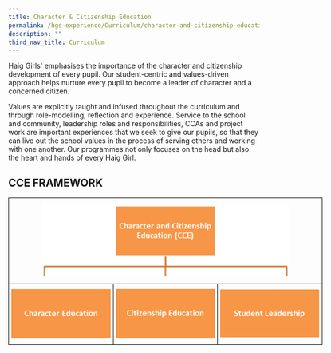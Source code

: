 ```yaml
---
title: Character & Citizenship Education
permalink: /hgs-experience/Curriculum/character-and-citizenship-education/
description: ""
third_nav_title: Curriculum
---
```

Haig Girls' emphasises the importance of the character and citizenship development of every pupil. Our student-centric and values-driven approach helps nurture every pupil to become a leader of character and a concerned citizen.

  

Values are explicitly taught and infused throughout the curriculum and through role-modelling, reflection and experience. Service to the school and community, leadership roles and responsibilities, CCAs and project work are important experiences that we seek to give our pupils, so that they can live out the school values in the process of serving others and working with one another. Our programmes not only focuses on the head but also the heart and hands of every Haig Girl.

## CCE FRAMEWORK
<style type="text/css">
.tg  {border-collapse:collapse;border-spacing:0;margin:0px auto;}
.tg td{border-color:black;border-style:solid;border-width:1px;font-family:Arial, sans-serif;font-size:14px;
  overflow:hidden;padding:10px 5px;word-break:normal;}
.tg th{border-color:black;border-style:solid;border-width:1px;font-family:Arial, sans-serif;font-size:14px;
  font-weight:normal;overflow:hidden;padding:10px 5px;word-break:normal;}
.tg .tg-nrix{text-align:center;vertical-align:middle}
</style>
<table class="tg" style="undefined;table-layout: fixed; width: 630px">
<colgroup>
<col style="width: 210px">
<col style="width: 210px">
<col style="width: 210px">
</colgroup>
<tbody>
  <tr>
    <td class="tg-nrix" colspan="3"><img src="/images/cce2.png" 
     style="width:80%"></td>
  </tr>
  <tr>
    <td class="tg-nrix"><img src="/images/cce3.png" 
     style="width:100%"></td>
    <td class="tg-nrix"><img src="/images/cce4.png" 
     style="width:100%"></td>
    <td class="tg-nrix"><img src="/images/cce5.png" 
     style="width:100%"></td>
  </tr>
</tbody>
</table>